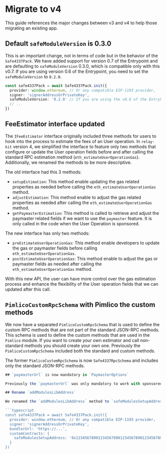 # Migrate to v4

This guide references the major changes between v3 and v4 to help those migrating an existing app.

## Default `safeModuleVersion` is 0.3.0

This is an important change, not in terms of code but in the behavior of the `Safe4337Pack`. We have added support for version 0.7 of the Entrypoint and are defaulting to `safeModuleVersion` 0.3.0, which is compatible only with this v0.7. If you are using version 0.6 of the Entrypoint, you need to set the `safeModuleVersion` to `0.2.0`.

```typescript
const safe4337Pack = await Safe4337Pack.init({
  provider: window.ethereum, // Or any compatible EIP-1193 provider,
  signer: 'signerAddressOrPrivateKey',
  safeModuleVersion: '0.2.0' // If you are using the v0.6 of the EntryPoint
  // ...
})
```

## FeeEstimator interface updated

The `IFeeEstimator` interface originally included three methods for users to hook into the process to estimate the fees of an User operation. In `relay-kit` version 4, we simplified the interface to feature only two methods that configure or update the User operation fields before and after calling the standard RPC estimation method (`eth_estimateUserOperationGas`). Additionally, we renamed the methods to be more descriptive.

The old interface had this 3 methods:

- `setupEstimation`: This method enable updating the gas related properties as needed before calling the `eth_estimateUserOperationGas` method.
- `adjustEstimation`: This method enable to adjust the gas related properties as needed after calling the `eth_estimateUserOperationGas` method.
- `getPaymasterEstimation`: This method is called to retrieve and adjust the paymaster related fields if we want to use the `paymaster` feature. It is only called in the code when the User Operation is sponsored.

The new interface has only two methods:

- `preEstimateUserOperationGas`: This method enable developers to update the gas or paymaster fields before calling `eth_estimateUserOperationGas`.
- `postEstimateUserOperationGas`: This method enable to adjust the gas or paymaster fields as needed after calling the `eth_estimateUserOperationGas` method.

With this new API, the user can have more control over the gas estimation process and enhance the flexibility of the User operation fields that we can updated after this call.

## `PimlicoCustomRpcSchema` with Pimlico the custom methods

We now have a separated `PimlicoCustomRpcSchema` that is used to define the custom RPC methods that are not part of the standard JSON-RPC methods. This schema is used to define the custom methods that are used in the `Pimlico` module. If you want to create your own estimator and call non-standard methods you should create your own one. Previously the `PimlicoCustomRpcSchema` included both the standard and custom methods.

The former `PimlicoCustomRpcSchema` is now `Safe4337RpcSchema` and includes only the standard JSON-RPC methods.

````typescript
## `paymasterUrl` is now mandatory in `PaymasterOptions`

Previously the `paymasterUrl` was only mandatory to work with sponsored User operations. Now it is mandatory to be set in the `PaymasterOptions` object as we are calling paymaster specific RPC methods (`pm_getPaymasterStubData` and `pm_getPaymasterData`) to fill the paymaster related fields.

## Rename `addModulesLibAddress`

We renamed the `addModulesLibAddress` method to `safeModulesSetupAddress` to reflect the change of the Safe contract name.

```typescript
const safe4337Pack = await Safe4337Pack.init({
  provider: window.ethereum, // Or any compatible EIP-1193 provider,
  signer: 'signerAddressOrPrivateKey',
  bundlerUrl: 'https://...',
  customContracts: {
    safeModulesSetupAddress: '0x1234567890123456789012345678901234567890' // Previously addModulesLibAddress
  }
})
````
